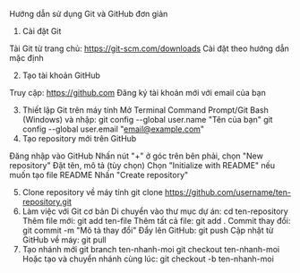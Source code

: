 Hướng dẫn sử dụng Git và GitHub đơn giản

1. Cài đặt Git

Tải Git từ trang chủ: https://git-scm.com/downloads
Cài đặt theo hướng dẫn mặc định

2. Tạo tài khoản GitHub

Truy cập: https://github.com
Đăng ký tài khoản mới với email của bạn

3. Thiết lập Git trên máy tính
Mở Terminal Command Prompt/Git Bash (Windows) và nhập:
git config --global user.name "Tên của bạn"
git config --global user.email "email@example.com"
4. Tạo repository mới trên GitHub

Đăng nhập vào GitHub
Nhấn nút "+" ở góc trên bên phải, chọn "New repository"
Đặt tên, mô tả (tùy chọn)
Chọn "Initialize with README" nếu muốn tạo file README
Nhấn "Create repository"

5. Clone repository về máy tính
git clone https://github.com/username/ten-repository.git
6. Làm việc với Git cơ bản
Di chuyển vào thư mục dự án:
cd ten-repository
Thêm file mới:
git add ten-file
Thêm tất cả file:
git add .
Commit thay đổi:
git commit -m "Mô tả thay đổi"
Đẩy lên GitHub:
git push
Cập nhật từ GitHub về máy:
git pull
7. Tạo nhánh mới
git branch ten-nhanh-moi
git checkout ten-nhanh-moi
Hoặc tạo và chuyển nhánh cùng lúc:
git checkout -b ten-nhanh-moi
